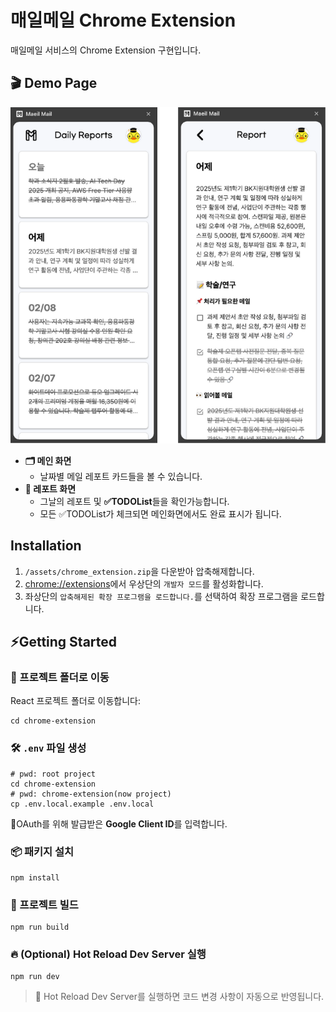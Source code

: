 # 매일메일 Chrome Extension

매일메일 서비스의 Chrome Extension 구현입니다.

## 🎬 Demo Page

![demo](/assets/demo2.png)

- **🗂️ 메인 화면**
  - 날짜별 메일 레포트 카드들을 볼 수 있습니다.
- **📑 레포트 화면**
  - 그날의 레포트 및 **✅TODOList**들을 확인가능합니다.
  - 모든 ✅TODOList가 체크되면 메인화면에서도 완료 표시가 됩니다.

## Installation

1. `/assets/chrome_extension.zip`을 다운받아 압축해제합니다.
2. [chrome://extensions](chrome://extensions)에서 우상단의 `개발자 모드`를 활성화합니다.
3. 좌상단의 `압축해제된 확장 프로그램을 로드합니다.`를 선택하여 확장 프로그램을 로드합니다.

## ⚡Getting Started

### 📂 프로젝트 폴더로 이동

React 프로젝트 폴더로 이동합니다:

```shell
cd chrome-extension
```

### 🛠️ `.env` 파일 생성

```shell
# pwd: root project
cd chrome-extension
# pwd: chrome-extension(now project)
cp .env.local.example .env.local
```

🔑OAuth를 위해 발급받은 **Google Client ID**를 입력합니다.

### 📦 패키지 설치

```shell
npm install
```

### 🚀 프로젝트 빌드

```shell
npm run build
```

### 🔥 (Optional) Hot Reload Dev Server 실행

```shell
npm run dev
```

> 📌 Hot Reload Dev Server를 실행하면 코드 변경 사항이 자동으로 반영됩니다.
